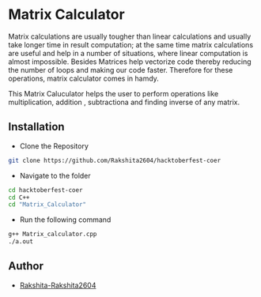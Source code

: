 
  
# Matrix Calculator

Matrix calculations are usually tougher than linear calculations and usually take longer time in result computation; at the same time matrix calculations are useful and help in a number of situations, where linear computation is almost impossible.
Besides Matrices help vectorize code thereby reducing the number of loops and making our code faster. Therefore for these operations, matrix calculator comes in hamdy.

This Matrix Caluculator helps the user to perform operations like multiplication, addition , subtractiona and finding inverse of any matrix.


## Installation

- Clone the Repository
```bash
git clone https://github.com/Rakshita2604/hacktoberfest-coer
```
- Navigate to the folder
```bash
cd hacktoberfest-coer  
cd C++
cd "Matrix_Calculator"
```
- Run the following command
```bash
g++ Matrix_calculator.cpp
./a.out
```



## Author

- [Rakshita-Rakshita2604](https://github.com/Rakshita2604) 